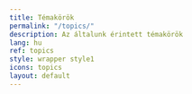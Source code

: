 ```yaml
---
title: Témakörök
permalink: "/topics/"
description: Az általunk érintett témakörök
lang: hu
ref: topics
style: wrapper style1
icons: topics
layout: default
---
```


